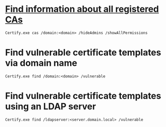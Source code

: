 # [Find information about all registered CAs](https://github.com/GhostPack/Certify#usage)
```batchfile
Certify.exe cas /domain:<domain> /hideAdmins /showAllPermissions
```
# Find vulnerable certificate templates via domain name
```batchfile
Certify.exe find /domain:<domain> /vulnerable
```

# Find vulnerable certificate templates using an LDAP server
```batchfile
Certify.exe find /ldapserver:<server.domain.local> /vulnerable
```

